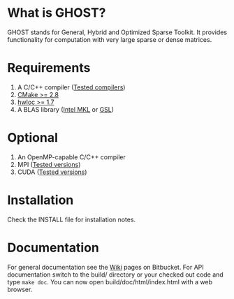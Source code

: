 What is GHOST?
==============

GHOST stands for General, Hybrid and Optimized Sparse Toolkit. It provides
functionality for computation with very large sparse or dense matrices.

Requirements
============

1. A C/C++ compiler ([Tested compilers](https://bitbucket.org/essex/ghost/wiki/Compatibility))
1. [CMake >= 2.8](http://www.cmake.org)
1. [hwloc >= 1.7](http://www.open-mpi.org/projects/hwloc)
1. A BLAS library ([Intel MKL](http://software.intel.com/en-us/intel-mkl) or [GSL](http://www.gnu.org/software/gsl/))

Optional
========

1. An OpenMP-capable C/C++ compiler
1. MPI ([Tested versions](https://bitbucket.org/essex/ghost/wiki/Compatibility))
1. CUDA ([Tested versions](https://bitbucket.org/essex/ghost/wiki/Compatibility))

Installation
============

Check the INSTALL file for installation notes.

Documentation
=============

For general documentation see the [Wiki](https://bitbucket.org/essex/ghost/wiki) pages on Bitbucket.
For API documentation switch to the build/ directory or your checked out code and type `make doc`.
You can now open build/doc/html/index.html with a web browser.
